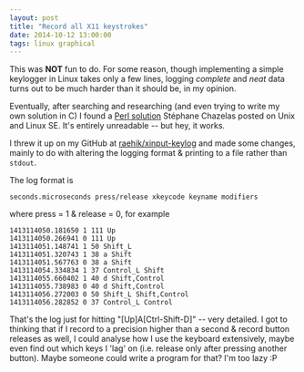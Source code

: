 ```yaml
---
layout: post
title: "Record all X11 keystrokes"
date: 2014-10-12 13:00:00
tags: linux graphical
---
```


This was **NOT** fun to do. For some reason, though implementing a
simple keylogger in Linux takes only a few lines, logging *complete* and
*neat* data turns out to be much harder than it should be, in my
opinion.

Eventually, after searching and researching (and even trying to write my
own solution in C) I found a [Perl
solution](http://unix.stackexchange.com/a/129171/45676) Stéphane
Chazelas posted on Unix and Linux SE. It's entirely unreadable -- but
hey, it works.

I threw it up on my GitHub at [raehik/xinput-keylog](!GitHub) and made
some changes, mainly to do with altering the logging format & printing
to a file rather than `stdout`.

The log format is

    seconds.microseconds press/release xkeycode keyname modifiers

where press = 1 & release = 0, for example

    1413114050.181650 1 111 Up 
    1413114050.266941 0 111 Up 
    1413114051.148741 1 50 Shift_L 
    1413114051.320743 1 38 a Shift
    1413114051.567763 0 38 a Shift
    1413114054.334834 1 37 Control_L Shift
    1413114055.660402 1 40 d Shift,Control
    1413114055.738983 0 40 d Shift,Control
    1413114056.272003 0 50 Shift_L Shift,Control
    1413114056.282852 0 37 Control_L Control

That's the log just for hitting "[Up]A[Ctrl-Shift-D]" -- very detailed.
I got to thinking that if I record to a precision higher than a second &
record button releases as well, I could analyse how I use the keyboard
extensively, maybe even find out which keys I 'lag' on (i.e. release
only after pressing another button). Maybe someone could write a program
for that? I'm too lazy :P
